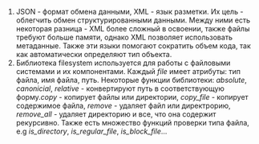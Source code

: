 1. JSON - формат обмена данными, XML - язык разметки. Их цель - облегчить обмен структурированными данными. Между ними есть некоторая разница - XML более сложный в освоении, также 
файлы требуют больше памяти, однако XML позволяет использовать метаданные. Также эти языки помогают сократить объем кода, так как автоматически определяют тип объекта.
2. Библиотека filesystem используется для работы с файловыми системами и их компонентами. Каждый *file* имеет атрибуты: тип файла, имя файла, путь. Некоторые функции библиотеки: 
*absolute*, *canonicial*, *relative* - конвертируют путь в соответствующую форму.*copy* - копирует файлы или директории, *copy_file* - копирует содержимое файла, *remove* - удаляет
файл или директрорию, *remove_all* - удаляет директорию и все, что она содержит рекурсивно. Также есть множество функций проверки типа файла, e.g *is_directory*, *is_regular_file*,
*is_block_file*...
